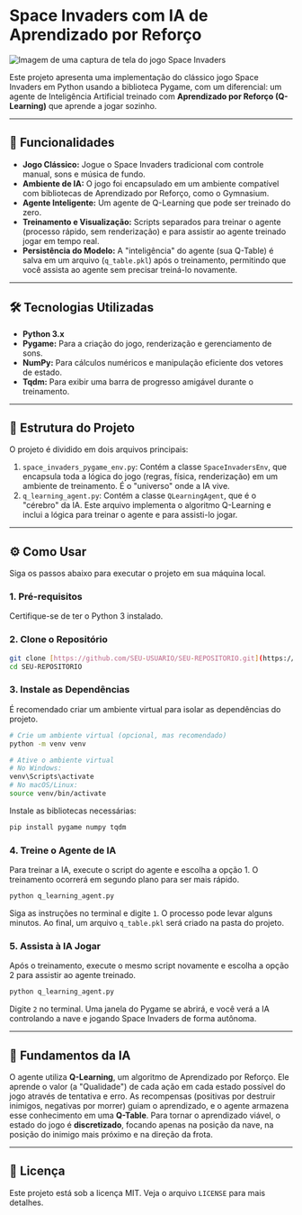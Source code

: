 # Space Invaders com IA de Aprendizado por Reforço

![Imagem de uma captura de tela do jogo Space Invaders](https://placehold.co/800x400/000000/FFFFFF?text=Space+Invaders+AI)

Este projeto apresenta uma implementação do clássico jogo Space Invaders em Python usando a biblioteca Pygame, com um diferencial: um agente de Inteligência Artificial treinado com **Aprendizado por Reforço (Q-Learning)** que aprende a jogar sozinho.

---

## 🚀 Funcionalidades

* **Jogo Clássico:** Jogue o Space Invaders tradicional com controle manual, sons e música de fundo.
* **Ambiente de IA:** O jogo foi encapsulado em um ambiente compatível com bibliotecas de Aprendizado por Reforço, como o Gymnasium.
* **Agente Inteligente:** Um agente de Q-Learning que pode ser treinado do zero.
* **Treinamento e Visualização:** Scripts separados para treinar o agente (processo rápido, sem renderização) e para assistir ao agente treinado jogar em tempo real.
* **Persistência do Modelo:** A "inteligência" do agente (sua Q-Table) é salva em um arquivo (`q_table.pkl`) após o treinamento, permitindo que você assista ao agente sem precisar treiná-lo novamente.

---

## 🛠️ Tecnologias Utilizadas

* **Python 3.x**
* **Pygame:** Para a criação do jogo, renderização e gerenciamento de sons.
* **NumPy:** Para cálculos numéricos e manipulação eficiente dos vetores de estado.
* **Tqdm:** Para exibir uma barra de progresso amigável durante o treinamento.

---

## 📂 Estrutura do Projeto

O projeto é dividido em dois arquivos principais:

1.  `space_invaders_pygame_env.py`: Contém a classe `SpaceInvadersEnv`, que encapsula toda a lógica do jogo (regras, física, renderização) em um ambiente de treinamento. É o "universo" onde a IA vive.
2.  `q_learning_agent.py`: Contém a classe `QLearningAgent`, que é o "cérebro" da IA. Este arquivo implementa o algoritmo Q-Learning e inclui a lógica para treinar o agente e para assisti-lo jogar.

---

## ⚙️ Como Usar

Siga os passos abaixo para executar o projeto em sua máquina local.

### 1. Pré-requisitos

Certifique-se de ter o Python 3 instalado.

### 2. Clone o Repositório

```bash
git clone [https://github.com/SEU-USUARIO/SEU-REPOSITORIO.git](https://github.com/SEU-USUARIO/SEU-REPOSITORIO.git)
cd SEU-REPOSITORIO
```

### 3. Instale as Dependências

É recomendado criar um ambiente virtual para isolar as dependências do projeto.

```bash
# Crie um ambiente virtual (opcional, mas recomendado)
python -m venv venv

# Ative o ambiente virtual
# No Windows:
venv\Scripts\activate
# No macOS/Linux:
source venv/bin/activate
```

Instale as bibliotecas necessárias:

```bash
pip install pygame numpy tqdm
```

### 4. Treine o Agente de IA

Para treinar a IA, execute o script do agente e escolha a opção 1. O treinamento ocorrerá em segundo plano para ser mais rápido.

```bash
python q_learning_agent.py
```

Siga as instruções no terminal e digite `1`. O processo pode levar alguns minutos. Ao final, um arquivo `q_table.pkl` será criado na pasta do projeto.

### 5. Assista à IA Jogar

Após o treinamento, execute o mesmo script novamente e escolha a opção 2 para assistir ao agente treinado.

```bash
python q_learning_agent.py
```

Digite `2` no terminal. Uma janela do Pygame se abrirá, e você verá a IA controlando a nave e jogando Space Invaders de forma autônoma.

---

## 🧠 Fundamentos da IA

O agente utiliza **Q-Learning**, um algoritmo de Aprendizado por Reforço. Ele aprende o valor (a "Qualidade") de cada ação em cada estado possível do jogo através de tentativa e erro. As recompensas (positivas por destruir inimigos, negativas por morrer) guiam o aprendizado, e o agente armazena esse conhecimento em uma **Q-Table**. Para tornar o aprendizado viável, o estado do jogo é **discretizado**, focando apenas na posição da nave, na posição do inimigo mais próximo e na direção da frota.

---

## 📄 Licença

Este projeto está sob a licença MIT. Veja o arquivo `LICENSE` para mais detalhes.
